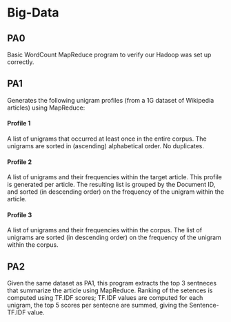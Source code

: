 # Big-Data

## PA0
Basic WordCount MapReduce program to verify our Hadoop was set up correctly. 

## PA1
Generates the following unigram profiles (from a 1G dataset of Wikipedia articles) using MapReduce:
#### Profile 1
A list of unigrams that occurred at least once in the entire corpus. The unigrams are sorted in (ascending) alphabetical order. No duplicates.
#### Profile 2
A list of unigrams and their frequencies within the target article. This profile is generated per article. The resulting list is grouped by the Document ID, and sorted (in descending order) on the frequency of the unigram within the article.
#### Profile 3
A list of unigrams and their frequencies within the corpus. The list of unigrams are sorted (in descending order) on the frequency of the unigram within the corpus.

## PA2
Given the same dataset as PA1, this program extracts the top 3 sentneces that summarize the article using MapReduce. Ranking of the setences is computed using TF.IDF scores; TF.IDF values are computed for each unigram, the top 5 scores per sentecne are summed, giving the Sentence-TF.IDF value.
